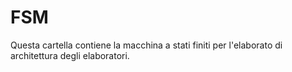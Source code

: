 # FSM

Questa cartella contiene la macchina a stati finiti
per l'elaborato di architettura degli elaboratori.

